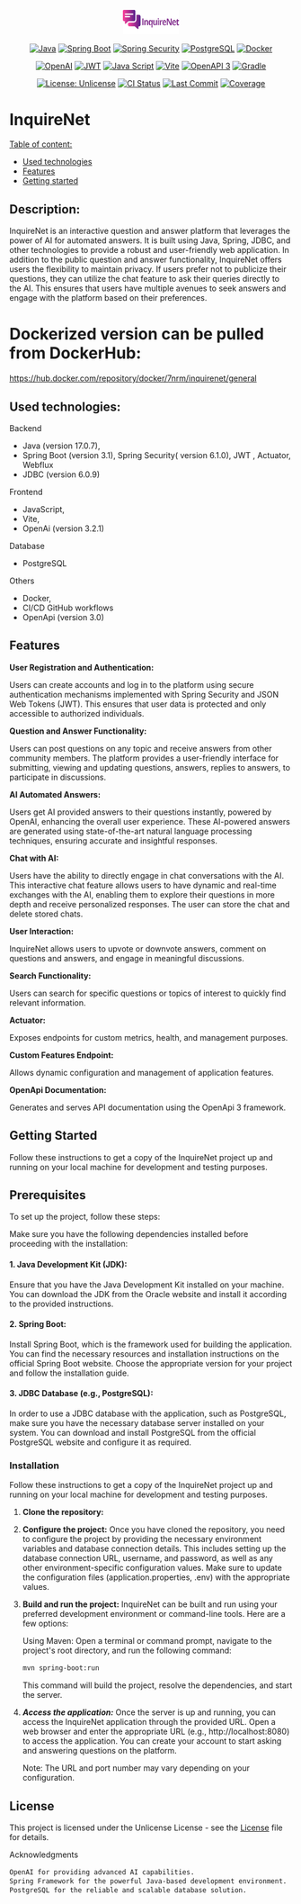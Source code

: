 <!-- MANPAGE: BEGIN EXCLUDED SECTION -->
<div align="center">

[<img src="https://github.com/RMNorbert/InquireNet/blob/main/My%20project.png" alt="InquireNet" width="100">](README.md)

[![Java](https://img.shields.io/badge/Java-blue.svg?logo=openjdk&logoColor=white&labelColor=323330&style=for-the-badge)](https://www.oracle.com/java/technologies/javase-jdk11-downloads.html)
[![Spring Boot](https://img.shields.io/badge/-Spring%20Boot-brightgreen.svg?logo=spring&labelColor=323330&style=for-the-badge)](https://spring.io/projects/spring-boot)
[![Spring Security](https://img.shields.io/badge/-Spring%20Security-darkgreen.svg?logo=springsecurity&labelColor=323330&style=for-the-badge)](https://spring.io/projects/spring-security)
[![PostgreSQL](https://img.shields.io/badge/-PostgreSQL-blue.svg?logo=postgresql&logoColor=0197f6&labelColor=323330&style=for-the-badge)](https://www.postgresql.org)
[![Docker](https://img.shields.io/badge/-docker-blue.svg?logo=docker&logoColor=0197f6&labelColor=323330&style=for-the-badge)](https://www.docker.com/)

[![OpenAI](https://img.shields.io/badge/-OpenAi-1c1c2c.svg?logo=openai&labelColor=323330&style=for-the-badge)](https://openai.com)
[![JWT](https://img.shields.io/badge/JWT-323330?style=for-the-badge&logo=jsonwebtokens&logoColor=red)](https://jwt.io/)
[![Java Script](https://img.shields.io/badge/JavaScript-323330?style=for-the-badge&logo=javascript&logoColor=F7DF1E)](https://www.javascript.com/)
[![Vite](https://img.shields.io/badge/Vite-purple.svg?logo=vite&logoColor=F7DF1E&labelColor=323330&style=for-the-badge)](https://vitejs.dev/)
[![OpenAPI 3](https://img.shields.io/badge/OpenApi-66FF01.svg?logo=openapiinitiative&logoColor=66FF01&labelColor=323330&style=for-the-badge)](https://www.openapis.org/)
[![Gradle](https://img.shields.io/badge/Gradle-322130.svg?logo=gradle&logoColor=001a42&labelColor=323330&style=for-the-badge)](https://gradle.org/)

[![License: Unlicense](https://img.shields.io/badge/-Unlicense-blue.svg?logo=unlicense&logoColor=white&style=for-the-badge)](License "License")
[![CI Status](https://img.shields.io/github/actions/workflow/status/RMNorbert/InquireNet/maven.yml?branch=main&labelColor=323330&label=Tests&style=for-the-badge)](https://github.com/RMNorbert/InquireNet/actions "Java CI TEST")
[![Last Commit](https://img.shields.io/github/last-commit/RMNorbert/InquireNet?logo=github&label=Last%20Commit&labelColor=323330&style=for-the-badge&display_timestamp=committer)](https://github.com/RMNorbert/InquireNet/commits "Commit History")
[![Coverage](https://img.shields.io/badge/-83％-blue.svg?logo=85&label=coverage&labelColor=323330&logoColor=white&style=for-the-badge)]()


</div>
<!-- MANPAGE: END EXCLUDED SECTION -->

# InquireNet

[Table of content:](#description)
- [Used technologies](#used-technologies)
- [Features](#features)
- [Getting started](#getting-started)

## Description:

InquireNet is an interactive question and answer platform that leverages the power of AI for automated answers. It is built using Java, Spring, JDBC, and other technologies to provide a robust and user-friendly web application. In addition to the public question and answer functionality, InquireNet offers users the flexibility to maintain privacy. If users prefer not to publicize their questions, they can utilize the chat feature to ask their queries directly to the AI. This ensures that users have multiple avenues to seek answers and engage with the platform based on their preferences.

# Dockerized version can be pulled from DockerHub:
https://hub.docker.com/repository/docker/7nrm/inquirenet/general

## Used technologies:

 Backend
  - Java (version 17.0.7),
  - Spring Boot (version 3.1), Spring Security( version 6.1.0), JWT , Actuator, Webflux
  - JDBC (version 6.0.9)
  
 Frontend
  - JavaScript,
  - Vite,
  - OpenAi (version 3.2.1)
  
 Database
  - PostgreSQL
  
  Others
  - Docker,
  - CI/CD GitHub workflows
  - OpenApi (version 3.0)

## Features

**User Registration and Authentication:**
 
Users can create accounts and log in to the platform using secure authentication mechanisms implemented with Spring Security and JSON Web Tokens (JWT). This ensures that user data is protected and only accessible to authorized individuals.

**Question and Answer Functionality:**

Users can post questions on any topic and receive answers from other community members. The platform provides a user-friendly interface for submitting, viewing and updating questions, answers, replies to answers, to participate in discussions.

**AI Automated Answers:** 

Users get AI provided answers to their questions instantly, powered by OpenAI, enhancing the overall user experience. These AI-powered answers are generated using state-of-the-art natural language processing techniques, ensuring accurate and insightful responses. 

**Chat with AI:**

Users have the ability to directly engage in chat conversations with the AI. This interactive chat feature allows users to have dynamic and real-time exchanges with the AI, enabling them to explore their questions in more depth and receive personalized responses. The user can store the chat and delete stored chats.

**User Interaction:**

InquireNet allows users to upvote or downvote answers, comment on questions and answers, and engage in meaningful discussions.

**Search Functionality:**

Users can search for specific questions or topics of interest to quickly find relevant information.

**Actuator:**

Exposes endpoints for custom metrics, health, and management purposes.

**Custom Features Endpoint:**

Allows dynamic configuration and management of application features.

**OpenApi Documentation:**

Generates and serves API documentation using the OpenApi 3 framework.

## Getting Started

Follow these instructions to get a copy of the InquireNet project up and running on your local machine for development and testing purposes.

## Prerequisites

To set up the project, follow these steps:
    
Make sure you have the following dependencies installed before proceeding with the installation:

#### 1.   Java Development Kit (JDK):
   Ensure that you have the Java Development Kit installed on your machine. You can download the JDK from the Oracle website and install it according to the provided instructions.

#### 2.    Spring Boot: 
   Install Spring Boot, which is the framework used for building the application. You can find the necessary resources and installation instructions on the official Spring Boot website. Choose the appropriate version for your project and follow the installation guide.

#### 3.    JDBC Database (e.g., PostgreSQL):
   In order to use a JDBC database with the application, such as PostgreSQL, make sure you have the necessary database server installed on your system. You can download and install PostgreSQL from the official PostgreSQL website and configure it as required.

### Installation

Follow these instructions to get a copy of the InquireNet project up and running on your local machine for development and testing purposes.

1. **Clone the repository:**

2. **Configure the project:**
    Once you have cloned the repository, you need to configure the project by providing the necessary environment variables and database connection details. This includes setting up the database connection URL, username, and password, as well as any other environment-specific configuration values. Make sure to update the configuration files (application.properties, .env) with the appropriate values.

3. **Build and run the project:**
    InquireNet can be built and run using your preferred development environment or command-line tools. Here are a few options:

     Using Maven: Open a terminal or command prompt, navigate to the project's root directory, and run the following command:
    ```bash
    mvn spring-boot:run
    ```
    This command will build the project, resolve the dependencies, and start the server.

4. ***Access the application:***
    Once the server is up and running, you can access the InquireNet application through the provided URL. Open a web browser and enter the appropriate URL (e.g., http://localhost:8080) to access the application. You can create your account to start asking and answering questions on the platform.

    Note: The URL and port number may vary depending on your configuration.

## License

This project is licensed under the Unlicense License - see the [License](License) file for details.

Acknowledgments

    OpenAI for providing advanced AI capabilities.
    Spring Framework for the powerful Java-based development environment.
    PostgreSQL for the reliable and scalable database solution.

